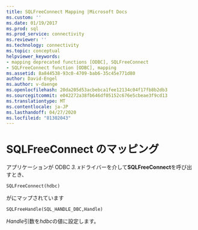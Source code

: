 ```yaml
---
title: SQLFreeConnect Mapping |Microsoft Docs
ms.custom: ''
ms.date: 01/19/2017
ms.prod: sql
ms.prod_service: connectivity
ms.reviewer: ''
ms.technology: connectivity
ms.topic: conceptual
helpviewer_keywords:
- mapping deprecated functions [ODBC], SQLFreeConnect
- SQLFreeConnect function [ODBC], mapping
ms.assetid: 8a844538-93c0-4709-bab6-35c45e771d80
author: David-Engel
ms.author: v-daenge
ms.openlocfilehash: 20da205d53acbebca1fee12134c04f17fb8b2db3
ms.sourcegitcommit: e042272a38fb646df05152c676e5cbeae3f9cd13
ms.translationtype: MT
ms.contentlocale: ja-JP
ms.lasthandoff: 04/27/2020
ms.locfileid: "81302043"
---
```

# <a name="sqlfreeconnect-mapping"></a>SQLFreeConnect のマッピング
アプリケーションが ODBC *3. x*ドライバーを介して**SQLFreeConnect**を呼び出すとき、  
  
```  
SQLFreeConnect(hdbc)   
```  
  
 がにマップされています  
  
```  
SQLFreeHandle(SQL_HANDLE_DBC,Handle)  
```  
  
 *Handle*引数を*hdbc*の値に設定します。
